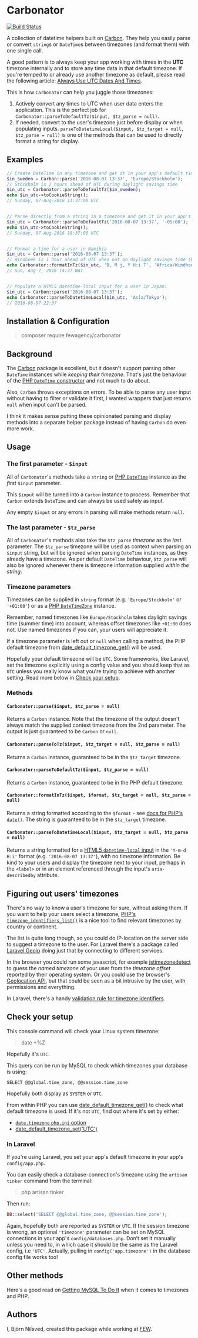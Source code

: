 # Carbonator

[![Build Status](https://travis-ci.org/bjuppa/carbonator.svg?branch=master)](https://travis-ci.org/bjuppa/carbonator)

A collection of datetime helpers built on [Carbon](http://carbon.nesbot.com).
They help you easily parse or convert `string`s or `DateTime`s between timezones (and format them) with one single call.

A good pattern is to always keep your app working with times in the **UTC** timezone internally
and to store any time data in that default timezone.
If you're temped to or already use another timezone as default, please read the following article:
[Always Use UTC Dates And Times](https://medium.com/@kylekatarnls/always-use-utc-dates-and-times-8a8200ca3164).

This is how `Carbonator` can help you juggle those timezones:

1. Actively convert any times to UTC when user data enters the application.
   This is the perfect job for `Carbonator::parseToDefaultTz($input, $tz_parse = null)`.
2. If needed, convert to the user's timezone just before display or when populating inputs.
   `parseToDatetimeLocal($input, $tz_target = null, $tz_parse = null)`
   is one of the methods that can be used to directly format a string for display.

## Examples

```php
// Create DateTime in any timezone and get it in your app's default timezone:
$in_sweden = Carbon::parse('2016-08-07 13:37', 'Europe/Stockholm');
// Stockholm is 2 hours ahead of UTC during daylight savings time
$in_utc = Carbonator::parseToDefaultTz($in_sweden);
echo $in_utc->toCookieString();
// Sunday, 07-Aug-2016 11:37:00 UTC


// Parse directly from a string in a timezone and get it in your app's default timezone:
$in_utc = Carbonator::parseToDefaultTz('2016-08-07 13:37', '-05:00');
echo $in_utc->toCookieString();
// Sunday, 07-Aug-2016 18:37:00 UTC


// Format a time for a user in Namibia
$in_utc = Carbon::parse('2016-08-07 13:37');
// Windhoek is 1 hour ahead of UTC when not on daylight savings time (WAT: West Africa Time)
echo Carbonator::formatInTz($in_utc, 'D, M j, Y H:i T', 'Africa/Windhoek');
// Sun, Aug 7, 2016 14:37 WAT


// Populate a HTML5 datetime-local input for a user in Japan:
$in_utc = Carbon::parse('2016-08-07 13:37');
echo Carbonator::parseToDatetimeLocal($in_utc, 'Asia/Tokyo');
// 2016-08-07 22:37
```

## Installation & Configuration

> composer require fewagency/carbonator

## Background

The [Carbon](http://carbon.nesbot.com) package is excellent,
but it doesn't support parsing other `DateTime` instances while _keeping their timezone_.
That's just the behaviour of the [PHP `DateTime` constructor](http://php.net/manual/en/datetime.construct.php)
and not much to do about.

Also, `Carbon` throws exceptions on errors.
To be able to parse any user input without having to filter or validate it first,
I wanted wrappers that just returns `null` when input can't be parsed.

I think it makes sense putting these opinionated parsing and display methods into a separate
helper package instead of having `Carbon` do even more work.

## Usage

### The first parameter - `$input`

All of `Carbonator`'s methods take a `string` or
[PHP `DateTime`](http://php.net/manual/en/class.datetime.php)
instance as the _first_ `$input` parameter.

This `$input` will be turned into a `Carbon` instance to process.
Remember that `Carbon` extends `DateTime` and can always be used safely as input.

Any empty `$input` or any errors in parsing will make methods return `null`.

### The last parameter - `$tz_parse`

All of `Carbonator`'s methods also take the `$tz_parse` _timezone_ as the _last_ parameter.
The `$tz_parse` timezone will be used as context when parsing an `$input` string,
but will be ignored when parsing `DateTime` instances, as they already have a timezone.
As per default `DateTime` behaviour, `$tz_parse` will also be ignored whenever there is timezone
information supplied _within the string_.

### Timezone parameters

Timezones can be supplied in `string` format (e.g. `'Europe/Stockholm'` or `'+01:00'`) or as a
[PHP `DateTimeZone`](http://php.net/manual/en/class.datetimezone.php) instance.

Remember, named timezones like `Europe/Stockholm` takes daylight savings time (summer time)
into account, whereas offset timezones like `+01:00` does not.
Use named timezones if you can, your users will appreciate it.

If a timezone parameter is left out or `null` when calling a method,
the PHP default timezone from
[date_default_timezone_get()](http://php.net/manual/en/function.date-default-timezone-get.php)
will be used.

Hopefully your default timezone will be `UTC`.
Some frameworks, like Laravel, set the timezone explicitly using a config value
and you should keep that as `UTC` unless you really know what you're trying to achieve with
another setting.
Read more below in [Check your setup](#checkyoursetup).

### Methods

#### `Carbonator::parse($input, $tz_parse = null)`

Returns a `Carbon` instance.
Note that the timezone of the output doesn't always match the supplied context timezone
from the 2nd parameter. The output is just guaranteed to be `Carbon` or `null`.

#### `Carbonator::parseToTz($input, $tz_target = null, $tz_parse = null)`

Returns a `Carbon` instance, guaranteed to be in the `$tz_target` timezone.

#### `Carbonator::parseToDefaultTz($input, $tz_parse = null)`

Returns a `Carbon` instance, guaranteed to be in the PHP default timezone.

#### `Carbonator::formatInTz($input, $format, $tz_target = null, $tz_parse = null)`

Returns a string formatted according to the `$format` - see [docs for PHP's `date()`](http://php.net/manual/en/function.date.php).
The string is guaranteed to be in the `$tz_target` timezone.

#### `Carbonator::parseToDatetimeLocal($input, $tz_target = null, $tz_parse = null)`

Returns a string formatted for a
[HTML5 `datetime-local` input](https://developer.mozilla.org/en-US/docs/Web/HTML/Element/input/datetime-local)
in the `'Y-m-d H:i'` format (e.g. `'2016-08-07 13:37'`), with no timezone information.
Be kind to your users and display the timezone next to your input, perhaps in the `<label>`
or in an element referenced through the input's `aria-describedby` attribute.

## Figuring out users' timezones

There's no way to know a user's timezone for sure, without asking them.
If you want to help your users select a timezone,
[PHP's `timezone_identifiers_list()`](http://php.net/manual/en/function.timezone-identifiers-list.php)
is a nice tool to find relevant timezones by country or continent.

The list is quite long though, so you could do IP-location on the server side to suggest a timezone to the user.
For Laravel there's a package called [Laravel Geoip](http://lyften.com/projects/laravel-geoip/) doing just that
by connecting to different services.

In the browser you could run some javascript, for example
[jstimezonedetect](https://www.npmjs.com/package/jstimezonedetect)
to guess the _named timezone_ of your user from the _timezone offset_ reported by their operating system.
Or you could use the browser's [Geolocation API](https://developer.mozilla.org/en-US/docs/Web/API/Geolocation_API),
but that could be seen as a bit intrusive by the user, with permissions and everything.

In Laravel, there's a handy [validation rule for timezone identifiers](https://laravel.com/docs/validation#rule-timezone).

## Check your setup

This console command will check your Linux system timezone:

> date +%Z

Hopefully it's `UTC`.

This query can be run by MySQL to check which timezones your database is using:

```mysql
SELECT @@global.time_zone, @@session.time_zone
```

Hopefully both display as `SYSTEM` or `UTC`.

From within PHP you can use
[date_default_timezone_get()](http://php.net/manual/en/function.date-default-timezone-get.php)
to check what default timezone is used.
If it's not `UTC`, find out where it's set by either:

- [`date.timezone` `php.ini` option](http://php.net/manual/en/datetime.configuration.php#ini.date.timezone)
- [date_default_timezone_set('UTC')](http://php.net/manual/en/function.date-default-timezone-set.php)

### In Laravel

If you're using Laravel, you set your app's default timezone in your app's `config/app.php`.

You can easily check a database-connection's timezone using the `artisan tinker` command from the terminal:

> php artisan tinker

Then run:

```php
DB::select('SELECT @@global.time_zone, @@session.time_zone');
```

Again, hopefully both are reported as `SYSTEM` or `UTC`.
If the session timezone is wrong, an optional `'timezone'` parameter can be set on MySQL connections
in your app's `config/databases.php`.
Don’t set it manually unless you need to, in which case it should be the same as the
Laravel config, i.e `'UTC'`.
Actually, pulling in `config('app.timezone')` in the database config file works too!

## Other methods

Here's a good read on [Getting MySQL To Do It](https://www.mettle.io/blog/post/mysql-php-timezone/) when it comes to timezones and PHP.

## Authors

I, Björn Nilsved, created this package while working at [FEW](http://fewagency.se).
